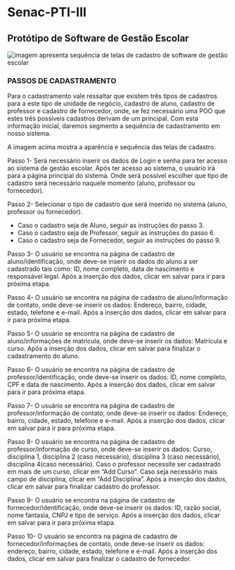 # Senac-PTI-III
## Protótipo de Software de Gestão Escolar


![imagem apresenta sequência de telas de cadastro de software de gestão escolar](https://github.com/Tita-Simoni/Senac-PTI-III/blob/main/Prot%C3%B3tipo%20Gest%C3%A3o%20Escolar/Prot%C3%B3tipo%20Gest%C3%A3o%20Escolar.jpg "Telas de login e  cadastro de protótipo de software de gestão escolar")

### PASSOS DE CADASTRAMENTO

Para o cadastramento vale ressaltar que existem três tipos de cadastros para a este tipo de unidade de negócio, cadastro de aluno, cadastro de professor e cadastro de fornecedor, onde, se fez necessário uma POO que estes três possíveis cadastros derivam de um principal. Com esta informação inicial, daremos segmento a sequência de cadastramento em nosso sistema.

A imagem acima mostra a aparência e sequência das telas de cadastro.

Passo 1- Será necessário inserir os dados de Login e senha para ter acesso ao sistema de gestão escolar.
Após ter acesso ao sistema, o usuário irá para a página principal do sistema. Onde será possível escolher que tipo de cadastro será necessário naquele momento (aluno, professor ou fornecedor).

Passo 2- Selecionar o tipo de cadastro que será inserido no sistema (aluno, professor ou fornecedor).
- Caso o cadastro seja de Aluno, seguir as instruções do passo 3.
- Caso o cadastro seja de Professor, seguir as instruções do passo 6.
- Caso o cadastro seja de Fornecedor, seguir as instruções do passo 9.
  
Passo 3- O usuário se encontra na página de cadastro de aluno/identificação, onde deve-se inserir os dados do aluno a ser cadastrado tais como: ID, nome completo, data de nascimento e responsável legal. Após a inserção dos dados, clicar em salvar para ir para próxima etapa.

Passo 4- O usuário se encontra na página de cadastro de aluno/informação de contato, onde deve-se inserir os dados: Endereço, bairro, cidade, estado, telefone e e-mail. Após a inserção dos dados, clicar em salvar para ir para próxima etapa.

Passo 5- O usuário se encontra na página de cadastro de aluno/informações de matrícula, onde deve-se inserir os dados: Matrícula e curso. Após a inserção dos dados, clicar em salvar para finalizar o cadastramento do aluno.

Passo 6- O usuário se encontra na página de cadastro de professor/identificação, onde deve-se inserir os dados: ID, nome completo, CPF e data de nascimento. Após a inserção dos dados, clicar em salvar para ir para próxima etapa.

Passo 7- O usuário se encontra na página de cadastro de professor/informação de contato, onde deve-se inserir os dados: Endereço, bairro, cidade, estado, telefone e e-mail. Após a inserção dos dados, clicar em salvar para ir para próxima etapa.

Passo 8- O usuário se encontra na página de cadastro de professor/informação de curso, onde deve-se inserir os dados: Curso, disciplina 1, disciplina 2 (caso necessário), disciplina 3 (caso necessário), disciplina 4(caso necessário). 
Caso o professor necessite ser cadastrado em mais de um curso, clicar em “Add Curso”.
Caso seja necessário mais campo de disciplina, clicar em “Add Disciplina”. 
 Após a inserção dos dados, clicar em salvar para finalizar cadastro do professor.
 
Passo 9- O usuário se encontra na página de cadastro de fornecedor/identificação, onde deve-se inserir os dados: ID, razão social, nome fantasia, CNPJ e tipo de serviço. Após a inserção dos dados, clicar em salvar para ir para próxima etapa.

Passo 10- O usuário se encontra na página de cadastro de fornecedor/informações de contato, onde deve-se inserir os dados: endereço, bairro, cidade, estado, telefone e e-mail. Após a inserção dos dados, clicar em salvar para finalizar o cadastro de fornecedor.







